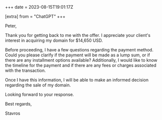 +++
date = 2023-08-15T19:01:17Z

[extra]
from = "ChatGPT"
+++

Peter,

Thank you for getting back to me with the offer. I appreciate your client's interest in acquiring my domain for $14,650 USD.

Before proceeding, I have a few questions regarding the payment method. Could you please clarify if the payment will be made as a lump sum, or if there are any installment options available? Additionally, I would like to know the timeline for the payment and if there are any fees or charges associated with the transaction.

Once I have this information, I will be able to make an informed decision regarding the sale of my domain.

Looking forward to your response.

Best regards,

Stavros
